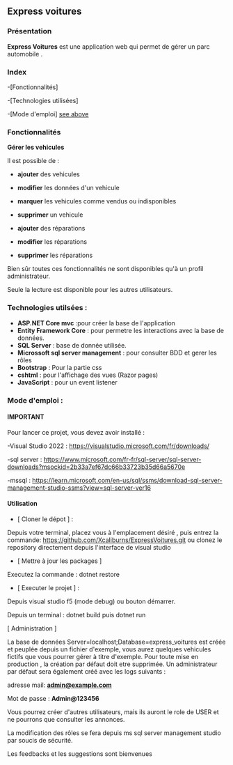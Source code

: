 ## Express voitures

### Présentation

**Express Voitures** est une application web qui permet de gérer un parc automobile . 

### Index 

-[Fonctionnalités]

-[Technologies utilisées]

-[Mode d'emploi]
[see above](#login-optional-fields)


### Fonctionnalités

**Gérer les vehicules**

Il est possible de :

  - **ajouter** des vehicules
  
  - **modifier** les données d'un vehicule
  
  - **marquer** les vehicules comme vendus ou indisponibles
  
  - **supprimer** un vehicule
  
  - **ajouter** des réparations
  
  - **modifier** les réparations
  
  - **supprimer** les réparations
  

  Bien sûr toutes ces fonctionnalités ne sont disponibles qu'à un profil administrateur.
  
  Seule la lecture est disponible pour les autres utilisateurs.

  
### Technologies utilsées :

- **ASP.NET Core mvc** :pour créer la base de l'application 
- **Entity Framework Core** : pour permetre les interactions avec la base de données.
- **SQL Server** : base de donnée utilisée.
- **Microssoft sql server management** : pour consulter BDD et gerer les rôles
- **Bootstrap** : Pour la partie css
- **cshtml** : pour l'affichage des vues (Razor pages)
- **JavaScript** : pour un event listener

### Mode d'emploi :

#### IMPORTANT

Pour lancer ce projet, vous devez avoir installé :

-Visual Studio 2022 : https://visualstudio.microsoft.com/fr/downloads/

-sql server : https://www.microsoft.com/fr-fr/sql-server/sql-server-downloads?msockid=2b33a7ef67dc66b33723b35d66a5670e

-mssql : https://learn.microsoft.com/en-us/sql/ssms/download-sql-server-management-studio-ssms?view=sql-server-ver16


 #### Utilisation

- [ Cloner le dépot ] :
  
 Depuis votre terminal, placez vous à l'emplacement désiré , puis entrez la commande: 
 https://github.com/Xcaliburns/ExpressVoitures.git  ou clonez le repository directement depuis l'interface de visual studio
 
 - [ Mettre à jour les packages ]
 
 Executez la commande : dotnet restore
 
 - [ Executer le projet ] :
 
 Depuis visual studio f5 (mode debug) ou bouton démarrer.
 
 Depuis un terminal : dotnet build  puis dotnet run

 [ Administration ]

 La base de données Server=localhost;Database=express_voitures est créée et peuplée depuis un fichier d'exemple, vous aurez quelques vehicules fictifs que vous pourrer gérer à titre d'exemple. Pour toute mise en production , la création par défaut doit etre supprimée.
 Un administrateur par défaut sera également créé avec les logs suivants :
 
 adresse mail:
 **admin@example.com**
 
 Mot de passe :
 **Admin@123456**

 Vous pourrez créer d'autres utilisateurs, mais ils auront le role de USER et ne pourrons que consulter les annonces.

 La modification des rôles se fera depuis ms sql server management studio par soucis de sécurité.

 Les feedbacks et les suggestions sont bienvenues

 





